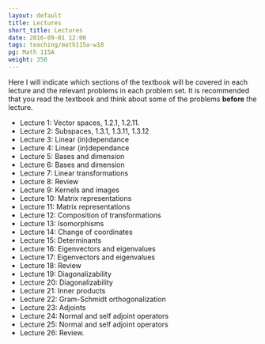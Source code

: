 ```yaml
---
layout: default
title: Lectures
short_title: Lectures
date: 2016-09-01 12:00
tags: teaching/math115a-w18
pg: Math 115A
weight: 350
---
```


Here I will indicate which sections of the textbook will be covered in each lecture and the relevant problems in each problem set. It is recommended that you read the textbook and think about some of the problems __before__ the lecture.

- Lecture 1: Vector spaces, 1.2.1, 1.2.11.
- Lecture 2: Subspaces, 1.3.1, 1.3.11, 1.3.12
- Lecture 3: Linear (in)dependance
- Lecture 4: Linear (in)dependance
- Lecture 5: Bases and dimension
- Lecture 6: Bases and dimension
- Lecture 7: Linear transformations
- Lecture 8: Review
- Lecture 9: Kernels and images
- Lecture 10: Matrix representations
- Lecture 11: Matrix representations
- Lecture 12: Composition of transformations
- Lecture 13: Isomorphisms
- Lecture 14: Change of coordinates 
- Lecture 15: Determinants
- Lecture 16: Eigenvectors and eigenvalues
- Lecture 17: Eigenvectors and eigenvalues
- Lecture 18: Review
- Lecture 19: Diagonalizability
- Lecture 20: Diagonalizability
- Lecture 21: Inner products
- Lecture 22: Gram-Schmidt orthogonalization
- Lecture 23: Adjoints
- Lecture 24: Normal and self adjoint operators
- Lecture 25: Normal and self adjoint operators
- Lecture 26: Review.

[Lecture 1]: lectures/lect1.pdf
[Lecture 2]: lectures/lect2.pdf
[Lecture 3]: lectures/lect3.pdf
[Lecture 4]: lectures/lect4.pdf
[Lecture 5]: lectures/lect5.pdf
[Lecture 6]: lectures/lect6.pdf
[Lecture 7]: lectures/lect7.pdf
[Lecture 8]: lectures/lect8.pdf
[Lecture 9]: lectures/lect9.pdf
[Lecture 10]: lectures/review1.pdf
[Lecture 11]: lectures/lect11.pdf
[Lecture 12]: lectures/lect12.pdf
[Lecture 13]: lectures/lect13.pdf
[Lecture 14]: lectures/lect14.pdf
[Lecture 15]: lectures/lect15.pdf
[Lecture 16]: lectures/lect16.pdf
[Lecture 17]: lectures/lect17.pdf
[Lecture 18]: lectures/lect18.pdf
[Lecture 19]: lectures/lect19.pdf
[Lecture 20]: lectures/lect20.pdf
[Lecture 21]: lectures/lect21.pdf
[Lecture 22]: lectures/lect22.pdf
[Lecture 23]: lectures/lect23.pdf
[Lecture 24]: lectures/lect24.pdf
[Lecture 25]: lectures/lect25.pdf
